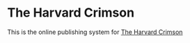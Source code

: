 The Harvard Crimson
================================

This is the online publishing system for [The Harvard Crimson](http://www.thecrimson.com)
